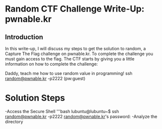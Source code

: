 # Random CTF Challenge Write-Up: pwnable.kr

## Introduction
In this write-up, I will discuss my steps to get the solution to random, a Capture The Flag challenge on pwnable.kr. To complete the challenge you must gain access to the flag. The CTF starts by giving you a little information on how to complete the challenge:

Daddy, teach me how to use random value in programming!
ssh random@pwnable.kr -p2222 (pw:guest)

# Solution Steps
-Access the Secure Shell
'''bash
lubuntu@lubuntu~$ ssh random@pwnable.kr -p2222
random@pwnable.kr's password: 
-Analyze the directory
